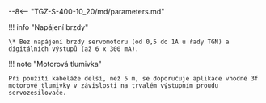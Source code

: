 --8<-- "TGZ-S-400-10_20/md/parameters.md"

!!! info "Napájení brzdy"

	\* Bez napájení brzdy servomotoru (od 0,5 do 1A u řady TGN) a digitálních výstupů (až 6 x 300 mA).

!!! note "Motorová tlumivka"

	Při použití kabeláže delší, než 5 m, se doporučuje aplikace vhodné 3f motorové tlumivky v závislosti na trvalém výstupním proudu servozesilovače. 